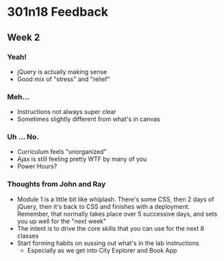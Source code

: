 # 301n18 Feedback

## Week 2

### Yeah!

- jQuery is actually making sense
- Good mix of "stress" and "relief"

### Meh...

- Instructions not always super clear
- Sometimes slightly different from what's in canvas

### Uh ... No.

- Curriculum feels "unorganized"
- Ajax is still feeling pretty WTF by many of you
- Power Hours?

### Thoughts from John and Ray

- Module 1 is a little bit like whiplash. There's some CSS, then 2 days of jQuery, then it's back to CSS and finishes with a deployment.  Remember, that normally takes place over 5 successive days, and sets you up well for the "next week"
- The intent is to drive the core skills that you can use for the next 8 classes
- Start forming habits on sussing out what's in the lab instructions
  - Especially as we get into City Explorer and Book App
